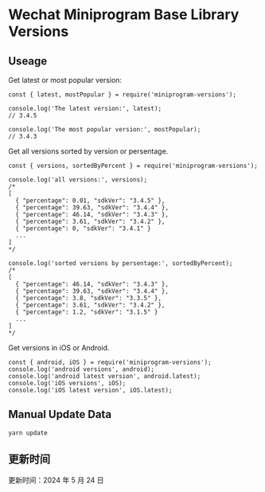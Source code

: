 
# Wechat Miniprogram Base Library Versions

## Useage

Get latest or most popular version:

```;
const { latest, mostPopular } = require('miniprogram-versions');

console.log('The latest version:', latest);
// 3.4.5

console.log('The most popular version:', mostPopular);
// 3.4.3

```

Get all versions sorted by version or persentage.

```
const { versions, sortedByPercent } = require('miniprogram-versions');

console.log('all versions:', versions);
/*
[
  { "percentage": 0.01, "sdkVer": "3.4.5" },
  { "percentage": 39.63, "sdkVer": "3.4.4" },
  { "percentage": 46.14, "sdkVer": "3.4.3" },
  { "percentage": 3.61, "sdkVer": "3.4.2" },
  { "percentage": 0, "sdkVer": "3.4.1" }
  ...
]
*/

console.log('sorted versions by persentage:', sortedByPercent);
/*
[
  { "percentage": 46.14, "sdkVer": "3.4.3" },
  { "percentage": 39.63, "sdkVer": "3.4.4" },
  { "percentage": 3.8, "sdkVer": "3.3.5" },
  { "percentage": 3.61, "sdkVer": "3.4.2" },
  { "percentage": 1.2, "sdkVer": "3.1.5" }
  ...
]
*/
```

Get versions in iOS or Android.

```
const { android, iOS } = require('miniprogram-versions');
console.log('android versions', android);
console.log('android latest version', android.latest);
console.log('iOS versions', iOS);
console.log('iOS latest version', iOS.latest);
```

## Manual Update Data

```
yarn update
```

## 更新时间

更新时间：2024 年 5 月 24 日

